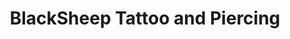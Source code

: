 ---
title: "BlackSheep Tattoo and Piercing"
url: /calgary/blacksheep-tattoo-and-piercing/
shop: tattoo
---